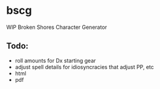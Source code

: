 # bscg
WIP Broken Shores Character Generator

## Todo:
* roll amounts for Dx starting gear
* adjust spell details for idiosyncracies that adjust PP, etc
* html
* pdf
